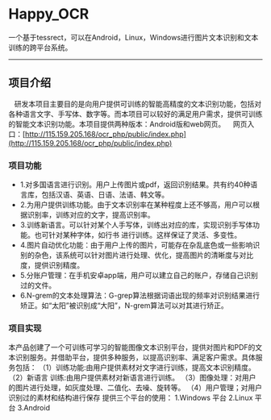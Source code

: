 # Happy_OCR
一个基于tessrect，可以在Android，Linux，Windows进行图片文本识别和文本训练的跨平台系统。

---

## 项目介绍
    研发本项目主要目的是向用户提供可训练的智能高精度的文本识别功能，包括对各种语言文字、手写体、数字等。而本项目可以较好的满足用户需求，提供可训练的智能文本识别功能。本项目提供两种版本：Android版和web网页。
    网页入口：[http://115.159.205.168/ocr_php/public/index.php](http://115.159.205.168/ocr_php/public/index.php) 
  
### 项目功能
- 1.对多国语言进行识别。用户上传图片或pdf，返回识别结果。共有约40种语言库，包括汉语、英语、日语、法语、韩文等。
- 2.为用户提供训练功能。由于文本识别率在某种程度上还不够高，用户可以根据识别率，训练对应的文字，提高识别率。
- 3.训练新语言。可以针对某个人手写体，训练出对应的库，实现识别手写体功能。也可针对某种字体，如行书 进行训练。这样保证了灵活、多变性。
- 4.图片自动优化功能：由于用户上传的图片，可能存在杂乱底色或一些影响识别的杂色，该系统可以针对图片进行处理、优化，提高图片的清晰度与对比度，提供识别精度。
- 5.分账户管理：在手机安卓app端，用户可以建立自己的账户，存储自己识别过的文件。
- 6.N-grem的文本处理算法：G-grep算法根据词语出现的频率对识别结果进行矫正。如“太阳”被识别成“大阳”，N-grem算法可以对其进行矫正。

### 项目实现
本产品创建了一个可训练可学习的智能图像文本识别平台，提供对图片和PDF的文本识别服务。并借助平台，提供多种服务，以提高识别率、满足客户需求。具体服务包括：
（1）训练功能:由用户提供素材对文字进行训练，提高文本识别精度。
（2）新语言	训练:由用户提供素材对新语言进行训练。
（3）图像处理：对用户的图片进行处理，如灰度处理、二值化、去噪、旋转等。
（4）用户管理；对用户识别过的素材和结构进行保存
提供三个平台的使用：
1.Windows 平台
2.Linux   平台
3.Android 

